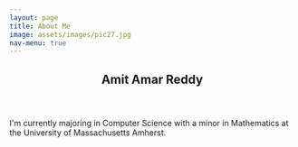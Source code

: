 ```yaml
---
layout: page
title: About Me
image: assets/images/pic27.jpg
nav-menu: true
---
```


<!-- Main -->
<div id="main" class="alt">

<!-- One -->
<section id="one">
	<div class="inner">
		<header class="major">
			<h1>Amit Amar Reddy</h1>
		</header>

I'm currently majoring in Computer Science with a minor in Mathematics at the University of Massachusetts Amherst.

</div>
</section>

</div>
